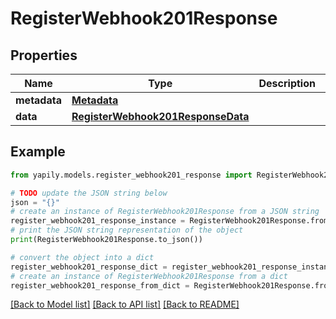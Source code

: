 # RegisterWebhook201Response


## Properties

Name | Type | Description | Notes
------------ | ------------- | ------------- | -------------
**metadata** | [**Metadata**](Metadata.md) |  | [optional] 
**data** | [**RegisterWebhook201ResponseData**](RegisterWebhook201ResponseData.md) |  | [optional] 

## Example

```python
from yapily.models.register_webhook201_response import RegisterWebhook201Response

# TODO update the JSON string below
json = "{}"
# create an instance of RegisterWebhook201Response from a JSON string
register_webhook201_response_instance = RegisterWebhook201Response.from_json(json)
# print the JSON string representation of the object
print(RegisterWebhook201Response.to_json())

# convert the object into a dict
register_webhook201_response_dict = register_webhook201_response_instance.to_dict()
# create an instance of RegisterWebhook201Response from a dict
register_webhook201_response_from_dict = RegisterWebhook201Response.from_dict(register_webhook201_response_dict)
```
[[Back to Model list]](../README.md#documentation-for-models) [[Back to API list]](../README.md#documentation-for-api-endpoints) [[Back to README]](../README.md)


